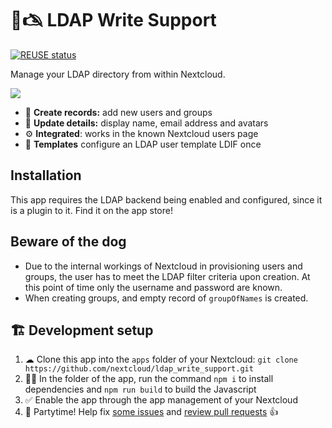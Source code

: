 <!--
  - SPDX-FileCopyrightText: 2019 Nextcloud GmbH and Nextcloud contributors
  - SPDX-FileCopyrightText: 2017 Cooperativa EITA <eita.org.br>
  - SPDX-License-Identifier: AGPL-3.0-or-later
-->
# 👥🖎 LDAP Write Support

[![REUSE status](https://api.reuse.software/badge/github.com/nextcloud/ldap_write_support)](https://api.reuse.software/info/github.com/nextcloud/ldap_write_support)

Manage your LDAP directory from within Nextcloud.

![](img/screenshots/settings.png)

* 📇 **Create records:** add new users and groups
* 📛 **Update details:** display name, email address and avatars
* ⚙️ **Integrated**: works in the known Nextcloud users page
* 📜 **Templates** configure an LDAP user template LDIF once

## Installation

This app requires the LDAP backend being enabled and configured, since it is a plugin to it. Find it on the app store!

## Beware of the dog

* Due to the internal workings of Nextcloud in provisioning users and groups, the user has to meet the LDAP filter criteria upon creation. At this point of time only the username and password are known.
* When creating groups, and empty record of `groupOfNames` is created.

## 🏗 Development setup

1. ☁ Clone this app into the `apps` folder of your Nextcloud: `git clone https://github.com/nextcloud/ldap_write_support.git`
2. 👩‍💻 In the folder of the app, run the command `npm i` to install dependencies and `npm run build` to build the Javascript
3. ✅ Enable the app through the app management of your Nextcloud
4. 🎉 Partytime! Help fix [some issues](https://github.com/nextcloud/ldap_write_support/issues) and [review pull requests](https://github.com/nextcloud/ldap_write_support/pulls) 👍
